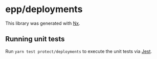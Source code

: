 # epp/deployments

This library was generated with [Nx](https://nx.dev).

## Running unit tests

Run `yarn test protect/deployments` to execute the unit tests via [Jest](https://jestjs.io).
